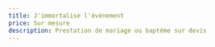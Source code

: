 ```yaml
---
title: J'immortalise l'événement
price: Sur mesure
description: Prestation de mariage ou baptême sur devis
---
```

